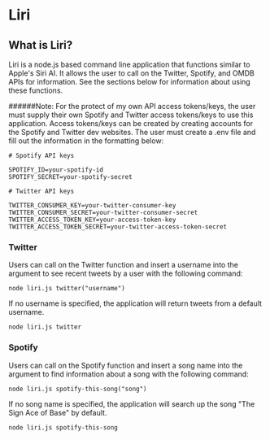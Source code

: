 # Liri 

## What is Liri?
Liri is a node.js based command line application that functions similar to Apple's Siri AI. It allows the user to call on the Twitter, Spotify, and OMDB APIs for information. See the sections below for information about using these functions.


######Note: For the protect of my own API access tokens/keys, the user must supply their own Spotify and Twitter access tokens/keys to use this application. Access tokens/keys can be created by creating accounts for the Spotify and Twitter dev websites. The user must create a .env file and fill out the information in the formatting below:

```
# Spotify API keys

SPOTIFY_ID=your-spotify-id
SPOTIFY_SECRET=your-spotify-secret

# Twitter API keys

TWITTER_CONSUMER_KEY=your-twitter-consumer-key
TWITTER_CONSUMER_SECRET=your-twitter-consumer-secret
TWITTER_ACCESS_TOKEN_KEY=your-access-token-key
TWITTER_ACCESS_TOKEN_SECRET=your-twitter-access-token-secret
```


### Twitter 
Users can call on the Twitter function and insert a username into the argument to see recent tweets by a user with the following command:
```
node liri.js twitter("username")
```

If no username is specified, the application will return tweets from a default username.
```
node liri.js twitter
```

### Spotify
Users can call on the Spotify function and insert a song name into the argument to find information about a song with the following command:
```
node liri.js spotify-this-song("song")
```

If no song name is specified, the application will search up the song "The Sign Ace of Base" by default.
``` 
node liri.js spotify-this-song
```


